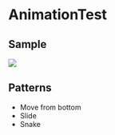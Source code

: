 AnimationTest
=============

Sample
-------------

![ ](https://raw.github.com/hirohisa/AnimationTest/master/Gif/snake.gif)


Patterns
-------------

- Move from bottom
- Slide
- Snake
